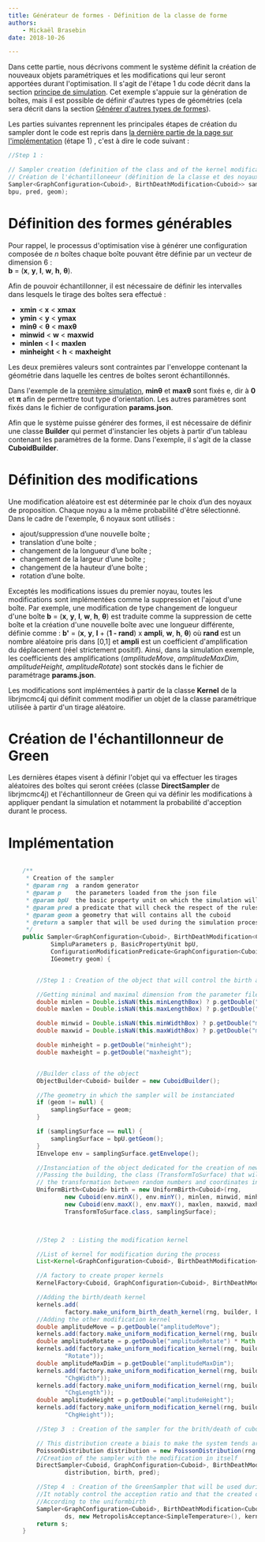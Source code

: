 ```yaml
---
title: Générateur de formes - Définition de la classe de forme
authors:
    - Mickaël Brasebin
date: 2018-10-26

---
```


Dans cette partie, nous décrivons comment le système définit la création de nouveaux objets paramétriques et les modifications qui leur seront apportées durant l'optimisation. Il s'agit de l'étape 1 du code décrit dans la section [principe de simulation](principe.md). Cet exemple s'appuie sur la génération de boîtes, mais il est possible de définir d'autres types de géométries (cela sera décrit dans la section [Générer d'autres types de formes](custom-shape.md)).

Les parties suivantes reprennent les principales étapes de création du sampler dont le code est repris dans [la dernière partie de la page sur l'implémentation](#implementation) (étape 1) , c'est à dire le code suivant :


```JAVA
//Step 1 :

// Sampler creation (definition of the class and of the kernel modifications)
// Création de l'échantilloneeur (définition de la classe et des noyaux de modifications)
Sampler<GraphConfiguration<Cuboid>, BirthDeathModification<Cuboid>> samp = create_sampler(Random.random(), p,
bpu, pred, geom);
```

# Définition des formes générables


Pour rappel, le processus d'optimisation vise à générer une configuration composée de *n* boîtes chaque boîte pouvant être définie par un vecteur de dimension 6 :  
 **b** = (**x**, **y**, **l**, **w**, **h**, **θ**).

Afin de pouvoir échantillonner, il est nécessaire de définir les intervalles dans lesquels le tirage des boîtes sera effectué :

- **xmin** < **x** < **xmax**
- **ymin** < **y** < **ymax**
- **minθ** < **θ** < **maxθ**
- **minwid** < **w** < **maxwid**
- **minlen** < **l** < **maxlen**
- **minheight** < **h** < **maxheight**

Les deux premières valeurs sont contraintes par l'enveloppe contenant la géométrie dans laquelle les centres de boîtes seront échantillonnés.

Dans l'exemple de la [première simulation](../begin/first_simulation), **minθ** et **maxθ** sont fixés e, dir à **0** et **π** afin de permettre tout type d'orientation. Les autres paramètres sont fixés dans le fichier de configuration **params.json**.

Afin que le système puisse générer des formes, il est nécessaire de définir une classe **Builder** qui permet d'instancier les objets à partir d'un tableau contenant les paramètres de la forme. Dans l'exemple, il s'agit de la classe **CuboidBuilder**.

# Définition des modifications

Une modification aléatoire est est déterminée par le choix d’un des noyaux de proposition. Chaque noyau a la même probabilité d'être sélectionné. Dans le cadre de l'exemple, 6 noyaux sont utilisés :

- ajout/suppression d’une nouvelle boîte ;
- translation d’une boîte ;
- changement de la longueur d’une boîte ;
- changement de la largeur d’une boîte ;
- changement de la hauteur d’une boîte ;
- rotation d’une boîte.

Exceptés les modifications issues du premier noyau, toutes les modifications sont implémentées comme la suppression et l'ajout d'une boîte. Par exemple, une modification de type changement de longueur d'une boîte **b** = (**x**, **y**, **l**, **w**, **h**, **θ**) est traduite comme la suppression de cette boîte et la création d'une nouvelle boîte avec une longueur différente, définie comme : **b'** = (**x**, **y**, **l** + (**1 - rand**)  x **ampli**, **w**, **h**, **θ**) où **rand** est un nombre aléatoire pris dans [0,1] et **ampli** est un coefficient d'amplification du déplacement (réel strictement positif).
Ainsi, dans la simulation exemple, les coefficients des amplifications (*amplitudeMove*, *amplitudeMaxDim*, *amplitudeHeight*, *amplitudeRotate*) sont stockés dans le fichier de paramétrage **params.json**.

Les modifications sont implémentées à partir de la classe **Kernel** de la librjmcmc4j qui définit comment modifier un objet de la classe paramétrique utilisée à partir d'un tirage aléatoire.

 # Création de l'échantillonneur de Green

Les dernières étapes visent à définir l'objet qui va effectuer les tirages aléatoires des boîtes qui seront créées (classe **DirectSampler** de librjmcmc4j) et l'échantillonneur de Green qui va définir les modifications à appliquer pendant la simulation et notamment la probabilité d'acception durant le process.

 # Implémentation


```JAVA

	/**
	 * Creation of the sampler
	 * @param rng  a random generator
	 * @param p    the parameters loaded from the json file
	 * @param bpU  the basic property unit on which the simulation will be proceeded
	 * @param pred a predicate that will check the respect of the rules
	 * @param geom a geometry that will contains all the cuboid
	 * @return a sampler that will be used during the simulation process
	 */
	public Sampler<GraphConfiguration<Cuboid>, BirthDeathModification<Cuboid>> create_sampler(RandomGenerator rng,
			SimpluParameters p, BasicPropertyUnit bpU,
			ConfigurationModificationPredicate<GraphConfiguration<Cuboid>, BirthDeathModification<Cuboid>> pred,
			IGeometry geom) {


		//Step 1 : Creation of the object that will control the birth and death of cuboid

		//Getting minimal and maximal dimension from the parameter file
		double minlen = Double.isNaN(this.minLengthBox) ? p.getDouble("minlen") : this.minLengthBox;
		double maxlen = Double.isNaN(this.maxLengthBox) ? p.getDouble("maxlen") : this.maxLengthBox;

		double minwid = Double.isNaN(this.minWidthBox) ? p.getDouble("minwid") : this.minWidthBox;
		double maxwid = Double.isNaN(this.maxWidthBox) ? p.getDouble("maxwid") : this.maxWidthBox;

		double minheight = p.getDouble("minheight");
		double maxheight = p.getDouble("maxheight");


		//Builder class of the object
		ObjectBuilder<Cuboid> builder = new CuboidBuilder();

		//The geometry in which the sampler will be instanciated
		if (geom != null) {
			samplingSurface = geom;
		}

		if (samplingSurface == null) {
			samplingSurface = bpU.getGeom();
		}
		IEnvelope env = samplingSurface.getEnvelope();

		//Instanciation of the object dedicated for the creation of new cuboid during the process
		//Passing the building, the class (TransformToSurface) that will make
		// the transformation between random numbers and coordinates inside the samplingSurface
		UniformBirth<Cuboid> birth = new UniformBirth<Cuboid>(rng,
				new Cuboid(env.minX(), env.minY(), minlen, minwid, minheight, 0),
				new Cuboid(env.maxX(), env.maxY(), maxlen, maxwid, maxheight, Math.PI), builder,
				TransformToSurface.class, samplingSurface);



		//Step 2  : Listing the modification kernel

		//List of kernel for modification during the process
		List<Kernel<GraphConfiguration<Cuboid>, BirthDeathModification<Cuboid>>> kernels = new ArrayList<>();

		//A factory to create proper kernels
		KernelFactory<Cuboid, GraphConfiguration<Cuboid>, BirthDeathModification<Cuboid>> factory = new KernelFactory<>();

		//Adding the birth/death kernel
		kernels.add(
				factory.make_uniform_birth_death_kernel(rng, builder, birth, p.getDouble("pbirth"), 1.0, "BirthDeath"));
		//Adding the other modification kernel
		double amplitudeMove = p.getDouble("amplitudeMove");
		kernels.add(factory.make_uniform_modification_kernel(rng, builder, new MoveCuboid(amplitudeMove), 0.2, "Move"));
		double amplitudeRotate = p.getDouble("amplitudeRotate") * Math.PI / 180;
		kernels.add(factory.make_uniform_modification_kernel(rng, builder, new RotateCuboid(amplitudeRotate), 0.2,
				"Rotate"));
		double amplitudeMaxDim = p.getDouble("amplitudeMaxDim");
		kernels.add(factory.make_uniform_modification_kernel(rng, builder, new ChangeWidth(amplitudeMaxDim), 0.2,
				"ChgWidth"));
		kernels.add(factory.make_uniform_modification_kernel(rng, builder, new ChangeLength(amplitudeMaxDim), 0.2,
				"ChgLength"));
		double amplitudeHeight = p.getDouble("amplitudeHeight");
		kernels.add(factory.make_uniform_modification_kernel(rng, builder, new ChangeHeight(amplitudeHeight), 0.2,
				"ChgHeight"));

		//Step 3  : Creation of the sampler for the brith/death of cuboid

		// This distribution create a biais to make the system tends around a certain number of boxes
		PoissonDistribution distribution = new PoissonDistribution(rng, p.getDouble("poisson"));
		//Creation of the sampler with the modification in itself
		DirectSampler<Cuboid, GraphConfiguration<Cuboid>, BirthDeathModification<Cuboid>> ds = new DirectRejectionSampler<>(
				distribution, birth, pred);

		//Step 4  : Creation of the GreenSampler that will be used during the optimization process
		//It notably control the acception ratio and that the created objects and that the proposed configurations area generated
		//According to the uniformbirth
		Sampler<GraphConfiguration<Cuboid>, BirthDeathModification<Cuboid>> s = new GreenSamplerBlockTemperature<>(rng,
				ds, new MetropolisAcceptance<SimpleTemperature>(), kernels);
		return s;
	}
  ```
